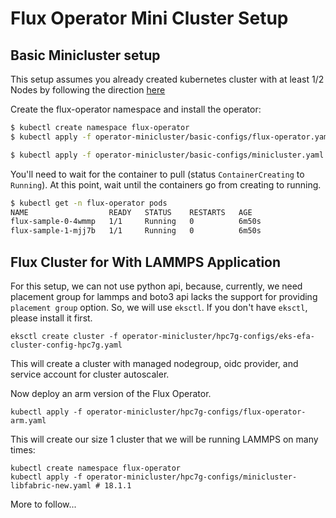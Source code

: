 # Flux Operator Mini Cluster Setup

## Basic Minicluster setup 
This setup assumes you already created kubernetes cluster with at least 1/2 Nodes by following the direction [here](../README.md)

Create the flux-operator namespace and install the operator:

```bash
$ kubectl create namespace flux-operator
$ kubectl apply -f operator-minicluster/basic-configs/flux-operator.yaml
```


```bash
$ kubectl apply -f operator-minicluster/basic-configs/minicluster.yaml
```

You'll need to wait for the container to pull (status `ContainerCreating` to `Running`).
At this point, wait until the containers go from creating to running.

```bash
$ kubectl get -n flux-operator pods
NAME                  READY   STATUS    RESTARTS   AGE
flux-sample-0-4wmmp   1/1     Running   0          6m50s
flux-sample-1-mjj7b   1/1     Running   0          6m50s
```

## Flux Cluster for With LAMMPS Application

For this setup, we can not use python api, because, currently, we need placement group for lammps and boto3 api lacks the support for providing `placement group` option. So, we will use `eksctl`. If you don't have `eksctl`, please install it first. 

```console
eksctl create cluster -f operator-minicluster/hpc7g-configs/eks-efa-cluster-config-hpc7g.yaml
```

This will create a cluster with managed nodegroup, oidc provider, and service account for cluster autoscaler. 

Now deploy an arm version of the Flux Operator.
```console
kubectl apply -f operator-minicluster/hpc7g-configs/flux-operator-arm.yaml
```

This will create our size 1 cluster that we will be running LAMMPS on many times:
```
kubectl create namespace flux-operator
kubectl apply -f operator-minicluster/hpc7g-configs/minicluster-libfabric-new.yaml # 18.1.1
```

More to follow...